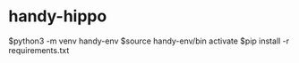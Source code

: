 # handy-hippo

$python3 -m venv handy-env
$source handy-env/bin activate
$pip install -r requirements.txt



